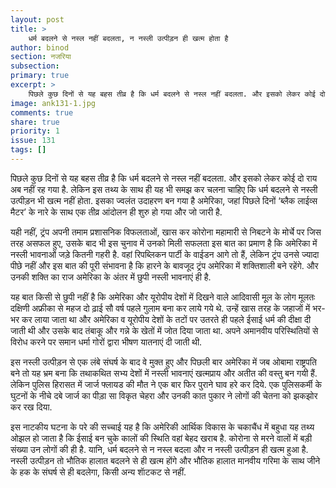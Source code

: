 ```yaml
---
layout: post
title: >
    धर्म बदलने से नस्ल नहीं बदलता, न नस्ली उत्पीड़न ही खत्म होता है
author: binod
section: नजरिया
subsection:
primary: true
excerpt: >
    पिछले कुछ दिनों से यह बहस तीव्र है कि धर्म बदलने से नस्ल नहीं बदलता. और इसको लेकर कोई दो राय अब नहीं रह गया है. लेकिन इस तथ्य के साथ ही यह भी समझ कर चलना चाहिए कि धर्म बदलने से नस्ली उत्पीड़न भी खत्म नहीं होता.
image: ank131-1.jpg
comments: true
share: true
priority: 1
issue: 131
tags: []
---
```


पिछले कुछ दिनों से यह बहस तीव्र है कि धर्म बदलने से नस्ल नहीं बदलता. और इसको लेकर कोई दो राय अब नहीं रह गया है. लेकिन इस तथ्य के साथ ही यह भी समझ कर चलना चाहिए कि धर्म बदलने से नस्ली उत्पीड़न भी खत्म नहीं होता. इसका ज्वलंत उदाहरण बन गया है अमेरिका, जहां पिछले दिनों ‘ब्लैक लाईव्स मैटर’ के नारे के साथ एक तीव्र आंदोलन ही शुरु हो गया और जो जारी है.

यही नहीं, ट्रंप अपनी तमाम प्रशासनिक विफलताओं, खास कर कोरोना महामारी से निबटने के मोर्चे पर जिस तरह असफल हुए, उसके बाद भी इस चुनाव में उनको मिली सफलता इस बात का प्रमाण है कि अमेरिका में नस्ली भावनाओं जड़े कितनी गहरी है. वहां रिपब्लिकन पार्टी के वाईडन आगे तो हैं, लेकिन ट्रंप उनसे ज्यादा पीछे नहीं और इस बात की पूरी संभावना है कि हारने के बावजूद ट्रंप अमेरिका में शक्तिशाली बने रहेंगे. और उनकी शक्ति का राज अमेरिका के अंतर में छुपी नस्ली भावनाएं ही है.

यह बात किसी से छुपी नहीं है कि अमेरिका और यूरोपीय देशों में दिखने वाले आदिवासी मूल के लोग मूलतः दक्षिणी अफ्रीका से महज दो ढ़ाई सौ वर्ष पहले गुलाम बना कर लाये गये थे. उन्हें खास तरह के जहाजों में भर-भर कर लाया जाता था और अमेरिका व यूरोपीय देशों के तटों पर उतरते ही पहले ईसाई धर्म की दीक्षा दी जाती थी और उसके बाद तंबाकू और गन्ने के खेतों में जोत दिया जाता था. अपने अमानवीय परिस्थितियों से विरोध करने पर समान धर्मा गोरों द्वारा भीषण यातनाएं दी जाती थी.

इस नस्ली उत्पीड़न से एक लंबे संघर्ष के बाद वे मुक्त हुए और पिछली बार अमेरिका में जब ओबामा राष्ट्रपति बने तो यह भ्रम बना कि तथाकथित सभ्य देशों में नस्ली भावनाएं खत्मप्राय और अतीत की वस्तु बन गयी हैं. लेकिन पुलिस हिरासत में जार्ज फ्लायड की मौत ने एक बार फिर पुराने घाव हरे कर दिये. एक पुलिसकर्मी के घुटनों के नीचे दबे जार्ज का पीड़ा सा विकृत चेहरा और उनकी कात पुकार ने लोगों की चेतना को झकझोर कर रख दिया.

इस नाटकीय घटना के परे की सच्चाई यह है कि अमेरिकी आर्थिक विकास के चकाचैंध में बहुधा यह तथ्य ओझल हो जाता है कि ईसाई बन चुके कालों की स्थिति वहां बेहद खराब है. कोरोना से मरने वालों में बड़ी संख्या उन लोगों की ही है. यानि, धर्म बदलने से न नस्ल बदला और न नस्ली उत्पीड़न ही खत्म हुआ है. नस्ली उत्पीड़न तो भौतिक हालात बदलने से ही खत्म होंगे और भौतिक हालात मानवीय गरिमा के साथ जीने के हक के संघर्ष से ही बदलेगा, किसी अन्य शाॅटकट से नहीं. 